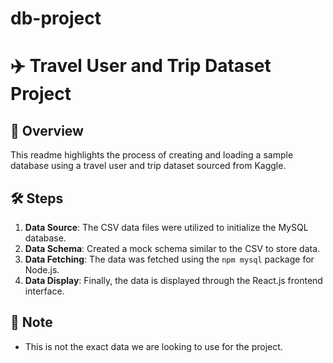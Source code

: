 # db-project

# ✈️ Travel User and Trip Dataset Project

## 📖 Overview
This readme highlights the process of creating and loading a sample database using a travel user and trip dataset sourced from Kaggle.

## 🛠️ Steps
1. **Data Source**: The CSV data files were utilized to initialize the MySQL database.
2. **Data Schema**: Created a mock schema similar to the CSV to store data.
3. **Data Fetching**: The data was fetched using the `npm mysql` package for Node.js.
4. **Data Display**: Finally, the data is displayed through the React.js frontend interface.

## 🚀 Note
- This is not the exact data we are looking to use for the project.
